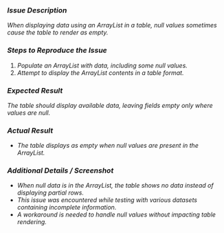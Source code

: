 ### *Issue Description*

*When displaying data using an ArrayList in a table, null values sometimes cause the table to render as empty.*


### *Steps to Reproduce the Issue*

1. *Populate an ArrayList with data, including some null values.*
2. *Attempt to display the ArrayList contents in a table format.*


### *Expected Result*

*The table should display available data, leaving fields empty only where values are null.*


### *Actual Result*

* *The table displays as empty when null values are present in the ArrayList.*


### *Additional Details / Screenshot*

* *When null data is in the ArrayList, the table shows no data instead of displaying partial rows.*
* *This issue was encountered while testing with various datasets containing incomplete information.*
* *A workaround is needed to handle null values without impacting table rendering.*
